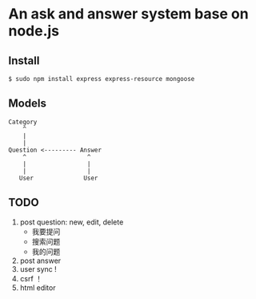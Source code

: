 # An ask and answer system base on node.js


## Install

    $ sudo npm install express express-resource mongoose
    
## Models

    Category
        ^
        |
        |
    Question <--------- Answer
        ^                 ^
        |                 |
        |                 |
       User              User
        

## TODO

1. post question: new, edit, delete
    * 我要提问
    * 搜索问题
    * 我的问题
2. post answer
3. user sync !
4. csrf ！
5. html editor